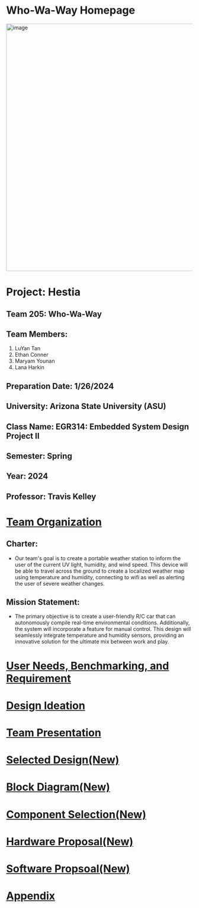 # Who-Wa-Way Homepage
<img width="666" alt="image" src="https://github.com/WhoWaWay/WhoWaWay.github.io/assets/157083035/5820f121-d3da-4e51-8556-4de37f0792f6">

# Project: Hestia
## Team 205: Who-Wa-Way
## Team Members:
1. LuYan Tan
1. Ethan Conner
1. Maryam Younan
1. Lana Harkin
## Preparation Date: 1/26/2024
## University: Arizona State University (ASU)
## Class Name: EGR314: Embedded System Design Project II
## Semester: Spring
## Year: 2024
## Professor: Travis Kelley

# [Team Organization](/Team-Organization.md)


## Charter:
* Our team's goal is to create a portable weather station to inform the user of the current UV light, humidity, and wind speed. This device will be able to travel across the ground to create a localized weather map using temperature and humidity, connecting to wifi as well as alerting the user of severe weather changes. 
## Mission Statement:
* The primary objective is to create a user-friendly R/C car that can autonomously compile real-time environmental conditions. Additionally, the system will incorporate a feature for manual control. This design will seamlessly integrate temperature and humidity sensors, providing an innovative solution for the ultimate mix between work and play.



# [User Needs, Benchmarking, and Requirement](/UserNeeds-Benchmarking-Requirements.md)

# [Design Ideation](/Design-Ideation.md)

# [Team Presentation](Presentation.md)

# [Selected Design(New)](/Selected-Design.md)

# [Block Diagram(New)](/Block-Diagram.md)

# [Component Selection(New)](/Component-Selection.md)

# [Hardware Proposal(New)](/Hardware-Proposal.md)

# [Software Propsoal(New)](/Software-Proposal.md)

# [Appendix](/Appendix.md)

